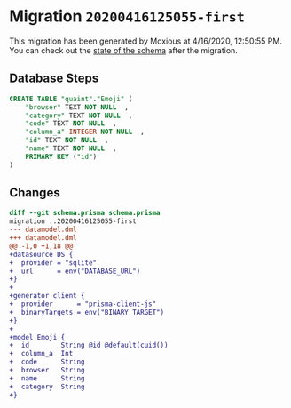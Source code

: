 # Migration `20200416125055-first`

This migration has been generated by Moxious at 4/16/2020, 12:50:55 PM.
You can check out the [state of the schema](./schema.prisma) after the migration.

## Database Steps

```sql
CREATE TABLE "quaint"."Emoji" (
    "browser" TEXT NOT NULL  ,
    "category" TEXT NOT NULL  ,
    "code" TEXT NOT NULL  ,
    "column_a" INTEGER NOT NULL  ,
    "id" TEXT NOT NULL  ,
    "name" TEXT NOT NULL  ,
    PRIMARY KEY ("id")
) 
```

## Changes

```diff
diff --git schema.prisma schema.prisma
migration ..20200416125055-first
--- datamodel.dml
+++ datamodel.dml
@@ -1,0 +1,18 @@
+datasource DS {
+  provider = "sqlite"
+  url      = env("DATABASE_URL")
+}
+
+generator client {
+  provider      = "prisma-client-js"
+  binaryTargets = env("BINARY_TARGET")
+}
+
+model Emoji {
+  id        String @id @default(cuid())
+  column_a  Int
+  code      String
+  browser   String
+  name      String
+  category  String
+}
```


